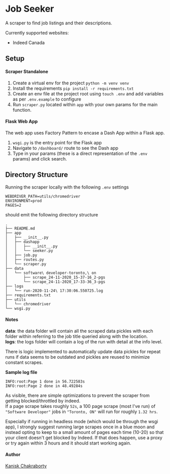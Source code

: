 # Job Seeker

A scraper to find job listings and their descriptions.

Currently supported websites:
- Indeed Canada

## Setup

#### Scraper Standalone

1. Create a virtual env for the project `python -m venv venv`
2. Install the requirements `pip install -r requirements.txt`
3. Create an env file at the project root using `touch .env` and add variables as per `.env.example` to configure
4. Run `scraper.py` located within `app` with your own params for the main function.

#### Flask Web App

The web app uses Factory Pattern to encase a Dash App within a Flask app. 

1. `wsgi.py` is the entry point for the Flask app
2. Navigate to `/dashboard/` route to see the Dash app
3. Type in your params (these is a direct representation of the `.env` params) and click search.


## Directory Structure

Running the scraper locally with the following `.env` settings
```text
WEBDRIVER_PATH=utils/chromedriver
ENVIRONMENT=prod
PAGES=2
```
should emit the following directory structure

```shell script
.
├── README.md
├── app
│   ├── __init__.py
│   ├── dashapp
│   │   ├── __init__.py
│   │   └── seeker.py
│   ├── job.py
│   ├── routes.py
│   └── scraper.py
├── data
│   └── software\ developer-toronto,\ on
│       ├── scrape_24-11-2020_15-37-16_2-pgs
│       └── scrape_24-11-2020_17-33-36_3-pgs
├── logs
│   └── run-2020-11-24\ 17:30:06.550725.log
├── requirements.txt
├── utils
│   └── chromedriver
└── wsgi.py
```
#### Notes
**data**: the data folder will contain all the scraped data pickles with each folder within referring to the job title queried along with the location.  
**logs**: the logs folder will contain a log of the run with detail at the info level.  

There is logic implemented to automatically update data pickles for repeat runs if data seems to be outdated and pickles are reused to minimize constant scrapes.

**Sample log file**  
```text
INFO:root:Page 1 done in 56.722583s
INFO:root:Page 2 done in 48.49284s
```

As visible, there are simple optimizations to prevent the scraper from getting blocked/throttled by indeed.  
If a page scrape takes roughly `52s`, a 100 page scrape (most I've run) of `"Software Developer"` jobs in `"Toronto, ON"` will run for roughly `1.32 hrs`.

Especially if running in headless mode (which would be through the wsgi app), I strongly suggest running large scrapes once in a blue moon and instead opting to keep to a small amount of pages each time (10-20) so that your client doesn't get blocked by Indeed. If that does happen, use a proxy or try again within 3 hours and it should start working again.

#### Author

[Kanisk Chakraborty](https://github.com/chakrakan)
